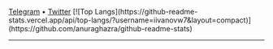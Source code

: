 <p align="start">
  <a href="https://t.me/iivanovw7">Telegram</a> •
  <a href="https://twitter.com/_IvanovIgor">Twitter</a>
  [![Top Langs](https://github-readme-stats.vercel.app/api/top-langs/?username=iivanovw7&layout=compact)](https://github.com/anuraghazra/github-readme-stats)
</p>

---



<!--
![Anurag's GitHub stats](https://github-readme-stats.vercel.app/api?username=iivanovw7&show_icons=true&theme=dark)

[![Top Langs](https://github-readme-stats.vercel.app/api/top-langs/?username=iivanovw7&layout=compact&theme=dark)](https://github.com/anuraghazra/github-readme-stats)


**iivanovw7/iivanovw7** is a ✨ _special_ ✨ repository because its `README.md` (this file) appears on your GitHub profile.

Here are some ideas to get you started:

- 🔭 I’m currently working on ...
- 🌱 I’m currently learning ...
- 👯 I’m looking to collaborate on ...
- 🤔 I’m looking for help with ...
- 💬 Ask me about ...
- 📫 How to reach me: ...
- 😄 Pronouns: ...
- ⚡ Fun fact: ...
-->
